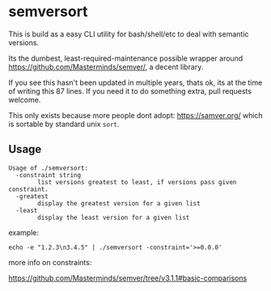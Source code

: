 # semversort

This is build as a easy CLI utility for bash/shell/etc to deal with semantic versions.

Its the dumbest, least-required-maintenance possible wrapper around https://github.com/Masterminds/semver/,
a decent library.

If you see this hasn't been updated in multiple years, thats ok, its at the time of writing this 87 lines.
If you need it to do something extra, pull requests welcome.

This only exists because more people dont adopt: https://samver.org/ which is sortable by standard unix `sort`.

## Usage


```
Usage of ./semversort:
  -constraint string
    	list versions greatest to least, if versions pass given constraint.
  -greatest
    	display the greatest version for a given list
  -least
    	display the least version for a given list
```

example:

`echo -e "1.2.3\n3.4.5" | ./semversort -constraint='>=0.0.0'`

more info on constraints:

https://github.com/Masterminds/semver/tree/v3.1.1#basic-comparisons
